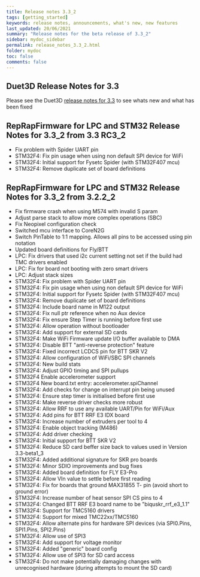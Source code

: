 ```yaml
---
title: Release notes 3.3_2
tags: [getting_started]
keywords: release notes, announcements, what's new, new features
last_updated: 20/06/2021
summary: "Release notes for the beta release of 3.3_2"
sidebar: mydoc_sidebar
permalink: release_notes_3.3_2.html
folder: mydoc
toc: false
comments: false
---
```


## Duet3D Release Notes for 3.3

Please see the Duet3D [release notes for 3.3](https://github.com/Duet3D/RepRapFirmware/wiki/Changelog-RRF-3.x#reprapfirmware-33) to see whats new and what has been fixed

## RepRapFirmware for LPC and STM32 Release Notes for 3.3_2 from 3.3 RC3_2

* Fix problem with Spider UART pin
* STM32F4: Fix pin usage when using non default SPI device for WiFi
* STM32F4: Initial support for Fysetc Spider (with STM32F407 mcu)
* STM32F4: Remove duplicate set of board definitions

## RepRapFirmware for LPC and STM32 Release Notes for 3.3_2 from 3.2.2_2

* Fix firmware crash when using M574 with invalid S param
* Adjust parse stack to allow more complex operations (SBC)
* Fix Neopixel configuration check
* Switched mcu interface to CoreN2G
* Switch PinTable to 1:1 mapping. Allows all pins to be accessed using pin notation
* Updated board definitions for Fly/BTT
* LPC: Fix drivers that used i2c current setting not set if the build had TMC drivers enabled
* LPC: Fix for board not booting with zero smart drivers
* LPC: Adjust stack sizes
* STM32F4: Fix problem with Spider UART pin
* STM32F4: Fix pin usage when using non default SPI device for WiFi
* STM32F4: Initial support for Fysetc Spider (with STM32F407 mcu)
* STM32F4: Remove duplicate set of board definitions
* STM32F4: Include board name in M122 output
* STM32F4: Fix null ptr reference when no Aux device
* STM32F4: Fix ensure Step Timer is running before first use
* STM32F4: Allow operation without bootloader
* STM32F4: Add support for external SD cards
* STM32F4: Make WiFi Firmware update I/O buffer available to DMA
* STM32F4: Disable BTT "anti-reverse protection" feature
* STM32F4: Fixed incorrect LCDCS pin for BTT SKR V2
* STM32F4: Allow configuration of WiFi/SBC SPI channels
* STM32F4: New build stats
* STM32F4: Adjust GPIO timing and SPI pullups 
* STM32F4 Enable accelerometer support
* STM32F4 New board.txt entry: accelerometer.spiChannel
* STM32F4: Add checks for change on interrupt pin being unused
* STM32F4: Ensure step timer is initialised before first use
* STM32F4: Make reverse driver checks more robust
* STM32F4: Allow RRF to use any available UART/Pin for WiFi/Aux
* STM32F4: Add pins for BTT RRF E3 IDX board
* STM32F4: Increase number of extruders per tool to 4
* STM32F4: Enable object tracking (M486)
* STM32F4: Add driver checking
* STM32F4: Initial support for BTT SKR V2
* STM32F4: Reduce SD card beffer size back to values used in Version 3.3-beta1_3
* STM32F4: Added additional signature for SKR pro boards
* STM32F4: Minor SDIO improvements and bug fixes
* STM32F4: Added board definition for FLY E3-Pro
* STM32F4: Allow VIn value to settle before first reading
* STM32F4: Fix for boards that ground MAX31855 T- pin (avoid short to ground error)
* STM32F4: Increase number of heat sensor SPI CS pins to 4
* STM32F4: Changed BTT RRF E3 board name to be "biquskr_rrf_e3_1.1"
* STM32F4: Support for TMC5160 drivers
* STM32F4: Support for mixed TMC22xx/TMC5160
* STM32F4: Allow alternate pins for hardware SPI devices (via SPI0.Pins, SPI1.Pins, SPI2.Pins)
* STM32F4: Allow use of SPI3
* STM32F4: Add support for voltage monitor
* STM32F4: Added "generic" board config
* STM32F4: Allow use of SPI3 for SD card access
* STM32F4: Do not make potentially damaging changes with unrecognised hardware (during attempts to mount the SD card)